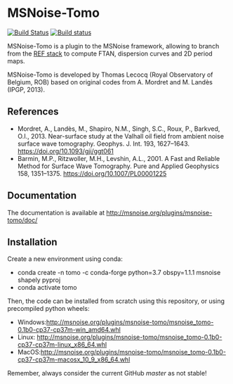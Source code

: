 # MSNoise-Tomo

[![Build Status](https://travis-ci.org/ThomasLecocq/msnoise-tomo.png)](https://travis-ci.org/ThomasLecocq/msnoise-tomo)
[![Build status](https://ci.appveyor.com/api/projects/status/hkaxi68hikwu6any/branch/master?svg=true)](https://ci.appveyor.com/project/ThomasLecocq/msnoise-tomo/branch/master)


MSNoise-Tomo is a plugin to the MSNoise framework, allowing to branch from the [REF stack](http://msnoise.org/doc/workflow/006_stack.html) to compute FTAN, dispersion curves and 2D period maps. 

MSNoise-Tomo is developed by Thomas Lecocq (Royal Observatory of Belgium, ROB) based on original codes from A. Mordret and M. Landès (IPGP, 2013).

References
----------
* Mordret, A., Landès, M., Shapiro, N.M., Singh, S.C., Roux, P., Barkved, O.I., 2013. Near-surface study at the Valhall oil field from ambient noise surface wave tomography. Geophys. J. Int. 193, 1627–1643. https://doi.org/10.1093/gji/ggt061
* Barmin, M.P., Ritzwoller, M.H., Levshin, A.L., 2001. A Fast and Reliable Method for Surface Wave Tomography. Pure and Applied Geophysics 158, 1351–1375. https://doi.org/10.1007/PL00001225

Documentation
-------------

The documentation is available at http://msnoise.org/plugins/msnoise-tomo/doc/

Installation
------------

Create a new environment using conda:

* conda create -n tomo -c conda-forge python=3.7 obspy=1.1.1 msnoise shapely pyproj
* conda activate tomo

Then, the code can be installed from scratch using this repository, or using precompiled python wheels:

* Windows:http://msnoise.org/plugins/msnoise-tomo/msnoise_tomo-0.1b0-cp37-cp37m-win_amd64.whl 
* Linux: http://msnoise.org/plugins/msnoise-tomo/msnoise_tomo-0.1b0-cp37-cp37m-linux_x86_64.whl 
* MacOS:http://msnoise.org/plugins/msnoise-tomo/msnoise_tomo-0.1b0-cp37-cp37m-macosx_10_9_x86_64.whl

Remember, always consider the current GitHub *master* as not stable!